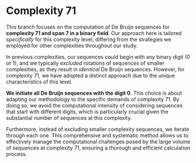 # Complexity 71

This branch focuses on the computation of De Bruijn sequences for **complexity 71 and span 7 in a binary field**. Our approach here is tailored *specifically* for this complexity level, differing from the strategies we employed for other complexities throughout our study.

In previous complexities, our sequences could begin with any binary digit (0 or 1), and we typically *excluded* rotations of sequences of smaller complexities, as they result in *identical* De Bruijn sequences. However, for complexity 71, we have adopted a distinct approach due to the unique characteristics of this level.

**We initiate all De Bruijn sequences with the digit 0**. This choice is about adapting our methodology to the specific demands of complexity 71. By doing so, we avoid the computational intensity of considering sequences that start with different digits, which is particularly crucial given the substantial number of sequences at this complexity.

Furthermore, instead of excluding smaller complexity sequences, we iterate through each one. This comprehensive and systematic method allows us to effectively manage the computational challenges posed by the large volume of sequences at complexity 71, ensuring a thorough and efficient calculation process.
